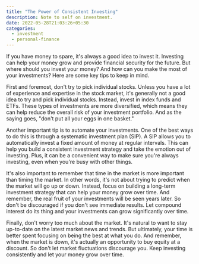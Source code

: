 ```yaml
---
title: "The Power of Consistent Investing"
description: Note to self on investment.
date: 2022-05-28T21:03:26+05:30
categories:
  - investment
  - personal-finance
---
```


If you have money to spare, it's always a good idea to invest it. Investing can help your money grow and provide financial security for the future. But where should you invest your money? And how can you make the most of your investments? Here are some key tips to keep in mind.

First and foremost, don't try to pick individual stocks. Unless you have a lot of experience and expertise in the stock market, it's generally not a good idea to try and pick individual stocks. Instead, invest in index funds and ETFs. These types of investments are more diversified, which means they can help reduce the overall risk of your investment portfolio. And as the saying goes, "don't put all your eggs in one basket."

Another important tip is to automate your investments. One of the best ways to do this is through a systematic investment plan (SIP). A SIP allows you to automatically invest a fixed amount of money at regular intervals. This can help you build a consistent investment strategy and take the emotion out of investing. Plus, it can be a convenient way to make sure you're always investing, even when you're busy with other things.

It's also important to remember that time in the market is more important than timing the market. In other words, it's not about trying to predict when the market will go up or down. Instead, focus on building a long-term investment strategy that can help your money grow over time. And remember, the real fruit of your investments will be seen years later. So don't be discouraged if you don't see immediate results. Let compound interest do its thing and your investments can grow significantly over time.

Finally, don't worry too much about the market. It's natural to want to stay up-to-date on the latest market news and trends. But ultimately, your time is better spent focusing on being the best at what you do. And remember, when the market is down, it's actually an opportunity to buy equity at a discount. So don't let market fluctuations discourage you. Keep investing consistently and let your money grow over time.
